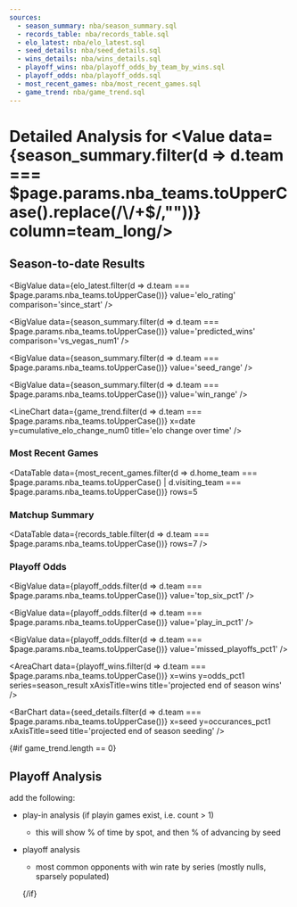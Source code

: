 ```yaml
---
sources:
  - season_summary: nba/season_summary.sql
  - records_table: nba/records_table.sql
  - elo_latest: nba/elo_latest.sql
  - seed_details: nba/seed_details.sql
  - wins_details: nba/wins_details.sql
  - playoff_wins: nba/playoff_odds_by_team_by_wins.sql
  - playoff_odds: nba/playoff_odds.sql
  - most_recent_games: nba/most_recent_games.sql
  - game_trend: nba/game_trend.sql
---
```


# Detailed Analysis for <Value data={season_summary.filter(d => d.team === $page.params.nba_teams.toUpperCase().replace(/\/+$/,""))} column=team_long/>

## Season-to-date Results

<BigValue 
    data={elo_latest.filter(d => d.team === $page.params.nba_teams.toUpperCase())} 
    value='elo_rating' 
    comparison='since_start' 
/> 

<BigValue 
    data={season_summary.filter(d => d.team === $page.params.nba_teams.toUpperCase())} 
    value='predicted_wins' 
    comparison='vs_vegas_num1' 
/> 

<BigValue 
    data={season_summary.filter(d => d.team === $page.params.nba_teams.toUpperCase())} 
    value='seed_range' 
/> 

<BigValue 
    data={season_summary.filter(d => d.team === $page.params.nba_teams.toUpperCase())} 
    value='win_range' 
/> 

<LineChart
    data={game_trend.filter(d => d.team === $page.params.nba_teams.toUpperCase())} 
    x=date
    y=cumulative_elo_change_num0
    title='elo change over time'
/>

### Most Recent Games

<DataTable
    data={most_recent_games.filter(d => d.home_team === $page.params.nba_teams.toUpperCase() | d.visiting_team === $page.params.nba_teams.toUpperCase())} 
    rows=5
>
  <Column id=date/>
  <Column id=T title=" "/>
  <Column id=visiting_team/>
  <Column id=" "/>
  <Column id=home_team/>
  <Column id=winning_team/>
  <Column id=score/>
</DataTable>


### Matchup Summary

<DataTable
    data={records_table.filter(d => d.team === $page.params.nba_teams.toUpperCase())} 
    rows=7
/>


### Playoff Odds

<BigValue 
    data={playoff_odds.filter(d => d.team === $page.params.nba_teams.toUpperCase())} 
    value='top_six_pct1' 
/> 

<BigValue 
    data={playoff_odds.filter(d => d.team === $page.params.nba_teams.toUpperCase())} 
    value='play_in_pct1' 
/> 

<BigValue 
    data={playoff_odds.filter(d => d.team === $page.params.nba_teams.toUpperCase())} 
    value='missed_playoffs_pct1' 
/> 

<AreaChart 
    data={playoff_wins.filter(d => d.team === $page.params.nba_teams.toUpperCase())}
    x=wins
    y=odds_pct1
    series=season_result
    xAxisTitle=wins
    title='projected end of season wins'
/>

<BarChart 
    data={seed_details.filter(d => d.team === $page.params.nba_teams.toUpperCase())} 
    x=seed
    y=occurances_pct1
    xAxisTitle=seed
    title='projected end of season seeding'
/>

{#if game_trend.length == 0}

## Playoff Analysis

add the following:
- play-in analysis (if playin games exist, i.e. count > 1)
  - this will show % of time by spot, and then % of advancing by seed
- playoff analysis
  - most common opponents with win rate by series (mostly nulls, sparsely populated)


  {/if}